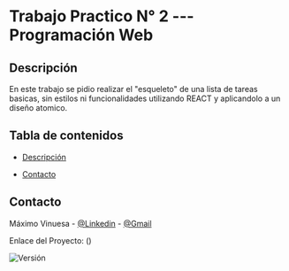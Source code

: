 # Trabajo Practico N° 2 --- Programación Web


## Descripción
En este trabajo se pidio realizar el "esqueleto" de una lista de tareas basicas, sin estilos ni funcionalidades utilizando REACT y aplicandolo a un diseño atomico.

## Tabla de contenidos

- [Descripción](#descripción)

- [Contacto](#contacto)

## Contacto

Máximo Vinuesa - [@Linkedin](https://www.linkedin.com/in/maximo-vinuesa/) - [@Gmail](maxivinuesa23@gmail.com)

Enlace del Proyecto: ()


![Versión](https://img.shields.io/badge/version-1.0.0-blue.svg)